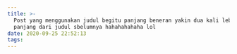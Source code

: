 ```yaml
---
title: >-
  Post yang menggunakan judul begitu panjang beneran yakin dua kali lebih
  panjang dari judul sbelumnya hahahahahaha lol
date: 2020-09-25 22:52:13
tags:
---
```

